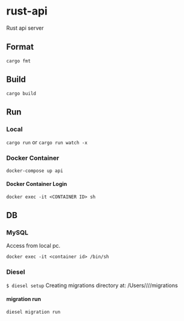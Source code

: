 # rust-api
Rust api server

## Format

`cargo fmt`

## Build

`cargo build`

## Run

### Local

`cargo run`
or
`cargo run watch -x`

### Docker Container

`docker-compose up api`

#### Docker Container Login

`docker exec -it <CONTAINER ID> sh`

## DB

### MySQL

Access from local pc.

`docker exec -it <container id> /bin/sh`

### Diesel

`$ diesel setup`
Creating migrations directory at: /Users/<user-name>/<path>/<repo-name>/migrations

#### migration run

`diesel migration run`